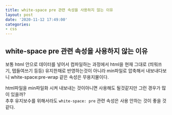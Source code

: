 ```yaml
---
title: white-space pre 관련 속성을 사용하지 않는 이유
layout: post
date: '2020-11-12 17:49:00'
categories:
- css
---
```


## white-space pre 관련 속성을 사용하지 않는 이유

보통 html 안으로 데이터를 넣어서 컴파일하는 과정에서 html을 현재 그대로 (띄워쓰기, 탭들여쓰기 등등) 유지한채로 반영하는것이 아니라 
min파일로 압축해서 내보내다보니 white-space:pre-wrap 같은 속성은 무용지물이다.

html파일을 min파일화 시켜 내보내는 것이아니면 사용해도 될것같지만 그런 경우가 많이 있을까?  
추후 유지보수를 위해서라도 `white-space: pre` 관련 속성은 사용 안하는 것이 좋을 것 같다.